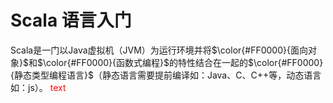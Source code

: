 # Scala 语言入门
Scala是一门以Java虚拟机（JVM）为运行环境并将$\color{#FF0000}{面向对象}$和$\color{#FF0000}{函数式编程}$的特性结合在一起的$\color{#FF0000}{静态类型编程语言}$（静态语言需要提前编译如：Java、C、C++等，动态语言如：js）。
<font color='red'> text </font>
